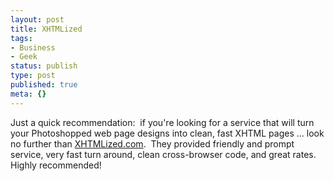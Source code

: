 ```yaml
---
layout: post
title: XHTMLized
tags:
- Business
- Geek
status: publish
type: post
published: true
meta: {}
---
```

Just a quick recommendation:  if you're looking for a service that will turn your Photoshopped web page designs into clean, fast XHTML pages ... look no further than <a href="http://xhtmlized.com/" target="_blank">XHTMLized.com</a>.  They provided friendly and prompt service, very fast turn around, clean cross-browser code, and great rates.  Highly recommended!
